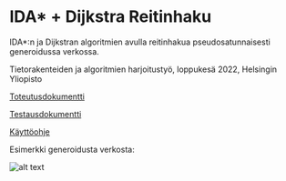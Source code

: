 # IDA* + Dijkstra Reitinhaku

IDA*:n ja Dijkstran algoritmien avulla reitinhakua pseudosatunnaisesti generoidussa verkossa.

Tietorakenteiden ja algoritmien harjoitustyö, loppukesä 2022, Helsingin Yliopisto 

[Toteutusdokumentti](documentation/implementation.md)

[Testausdokumentti](documentation/testing.md)

[Käyttöohje](documentation/manual.md)

Esimerkki generoidusta verkosta: 

![alt text](https://github.com/JVS23/Algorithm-comparision-TiRa/blob/documentation/example.png?raw=true)
